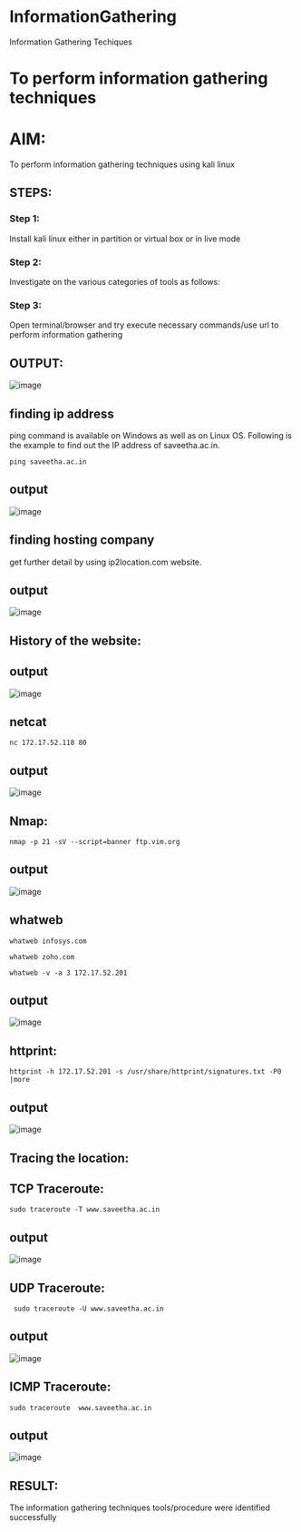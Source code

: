 # InformationGathering
Information Gathering Techiques

# To perform information gathering techniques

# AIM:

To perform information gathering techniques using kali linux 

## STEPS:

### Step 1:

Install kali linux either in partition or virtual box or in live mode

### Step 2:

Investigate on the various categories of tools as follows:

### Step 3:
Open terminal/browser and try execute necessary commands/use url to perform information gathering


## OUTPUT:

![image](https://github.com/Harshinisrini1910/InformationGathering/assets/161415847/4d07c2db-4e81-400d-9d02-6b556d9f2cae)
## finding ip address
ping command is available on Windows as well as on Linux OS. Following is the example to find out the IP address of saveetha.ac.in.
```
ping saveetha.ac.in
```
## output
![image](https://github.com/Harshinisrini1910/InformationGathering/assets/161415847/24aa6989-1df6-4d28-9ed8-4cd36d5f358d)

## finding hosting company
get further detail by using ip2location.com website.
## output
![image](https://github.com/Harshinisrini1910/InformationGathering/assets/161415847/c13e4225-da47-485b-8942-5ffa4a8cda4f)

## History of the website:
## output
![image](https://github.com/Harshinisrini1910/InformationGathering/assets/161415847/fb7fe667-df0c-4030-bd28-1d61d294b44a)

## netcat
```
nc 172.17.52.118 80
```
## output
![image](https://github.com/Harshinisrini1910/InformationGathering/assets/161415847/98da49bd-3910-428c-bc48-f537f7051ba9)
## Nmap:
```
nmap -p 21 -sV --script=banner ftp.vim.org
```
## output
![image](https://github.com/Harshinisrini1910/InformationGathering/assets/161415847/644c5089-dca4-4d2f-8d4f-52dbb6e298a6)

## whatweb
```
whatweb infosys.com
```
```
whatweb zoho.com
```
```
whatweb -v -a 3 172.17.52.201
````
## output
![image](https://github.com/Harshinisrini1910/InformationGathering/assets/161415847/3d88348b-d32f-4b9b-a540-f28397324423)


## httprint:
```
httprint -h 172.17.52.201 -s /usr/share/httprint/signatures.txt -P0 |more
```
## output
![image](https://github.com/Harshinisrini1910/InformationGathering/assets/161415847/a762b8fa-2fc3-4bc6-b704-0ee7d77adcbd)

## Tracing the location:
## TCP Traceroute:
```
sudo traceroute -T www.saveetha.ac.in
```
## output
![image](https://github.com/Harshinisrini1910/InformationGathering/assets/161415847/b793cb56-1845-4019-a166-7e43ff6fbed9)
## UDP Traceroute:
```
 sudo traceroute -U www.saveetha.ac.in
```
## output
![image](https://github.com/Harshinisrini1910/InformationGathering/assets/161415847/52a98324-8223-4511-841e-5ee3d3f6434b)
## ICMP Traceroute:
```
sudo traceroute  www.saveetha.ac.in
```
## output
![image](https://github.com/Harshinisrini1910/InformationGathering/assets/161415847/faa36292-2a1b-4717-b4c2-b0a17cfd96f7)


## RESULT:
The information gathering techniques tools/procedure were  identified successfully
